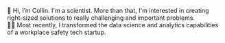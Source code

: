👋 Hi, I’m Collin. I'm a scientist. More than that, I'm interested in creating right-sized solutions to really challenging and important problems. <br>
👷‍♀️ Most recently, I transformed the data science and analytics capabilities of a workplace safety tech startup.

<!---
collindavies/collindavies is a ✨ special ✨ repository because its `README.md` (this file) appears on your GitHub profile.
You can click the Preview link to take a look at your changes.
--->
